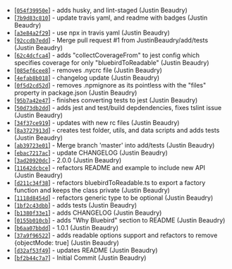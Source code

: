 * [[`054f39950e`](https://github.com/JustinBeaudry/bluebird-to-readable/commit/054f39950e)] - adds husky, and lint-staged (Justin Beaudry)
* [[`7b9d83c810`](https://github.com/JustinBeaudry/bluebird-to-readable/commit/7b9d83c810)] - update travis yaml, and readme with badges (Justin Beaudry)
* [[`a3e84a2f29`](https://github.com/JustinBeaudry/bluebird-to-readable/commit/a3e84a2f29)] - use npx in travis yaml (Justin Beaudry)
* [[`92ccdb7edd`](https://github.com/JustinBeaudry/bluebird-to-readable/commit/92ccdb7edd)] - Merge pull request #1 from JustinBeaudry/add/tests (Justin Beaudry)
* [[`62c4dcfca4`](https://github.com/JustinBeaudry/bluebird-to-readable/commit/62c4dcfca4)] - adds "collectCoverageFrom" to jest config which specifies coverage for only "bluebirdToReadable" (Justin Beaudry)
* [[`085ef6cee8`](https://github.com/JustinBeaudry/bluebird-to-readable/commit/085ef6cee8)] - removes .nycrc file (Justin Beaudry)
* [[`4efab8b018`](https://github.com/JustinBeaudry/bluebird-to-readable/commit/4efab8b018)] - changelog update (Justin Beaudry)
* [[`0f5d2cd52d`](https://github.com/JustinBeaudry/bluebird-to-readable/commit/0f5d2cd52d)] - removes .npmignore as its pointless with the "files" property in package.json (Justin Beaudry)
* [[`95b7a42e47`](https://github.com/JustinBeaudry/bluebird-to-readable/commit/95b7a42e47)] - finishes converting tests to jest (Justin Beaudry)
* [[`50d73db2dd`](https://github.com/JustinBeaudry/bluebird-to-readable/commit/50d73db2dd)] - adds jest and test/build depdendencies, fixes tslint issue (Justin Beaudry)
* [[`34f37ce919`](https://github.com/JustinBeaudry/bluebird-to-readable/commit/34f37ce919)] - updates with new rc files (Justin Beaudry)
* [[`8a3727913d`](https://github.com/JustinBeaudry/bluebird-to-readable/commit/8a3727913d)] - creates test folder, utils, and data scripts and adds tests (Justin Beaudry)
* [[`ab39723e01`](https://github.com/JustinBeaudry/bluebird-to-readable/commit/ab39723e01)] - Merge branch 'master' into add/tests (Justin Beaudry)
* [[`ebac7217ac`](https://github.com/JustinBeaudry/bluebird-to-readable/commit/ebac7217ac)] - update CHANGELOG (Justin Beaudry)
* [[`3ad20920dc`](https://github.com/JustinBeaudry/bluebird-to-readable/commit/3ad20920dc)] - 2.0.0 (Justin Beaudry)
* [[`11642dcbce`](https://github.com/JustinBeaudry/bluebird-to-readable/commit/11642dcbce)] - refactors README and example to include new API (Justin Beaudry)
* [[`d211c34f38`](https://github.com/JustinBeaudry/bluebird-to-readable/commit/d211c34f38)] - refactors bluebirdToReadable.ts to export a factory function and keeps the class private (Justin Beaudry)
* [[`1118d8454d`](https://github.com/JustinBeaudry/bluebird-to-readable/commit/1118d8454d)] - refactors generic type to be optional (Justin Beaudry)
* [[`1bf2c43dbb`](https://github.com/JustinBeaudry/bluebird-to-readable/commit/1bf2c43dbb)] - adds tests (Justin Beaudry)
* [[`b1380f33e1`](https://github.com/JustinBeaudry/bluebird-to-readable/commit/b1380f33e1)] - adds CHANGELOG (Justin Beaudry)
* [[`0155b010cb`](https://github.com/JustinBeaudry/bluebird-to-readable/commit/0155b010cb)] - adds "Why Bluebird" section to README (Justin Beaudry)
* [[`b6aa07bbdd`](https://github.com/JustinBeaudry/bluebird-to-readable/commit/b6aa07bbdd)] - 1.0.1 (Justin Beaudry)
* [[`37a9f96522`](https://github.com/JustinBeaudry/bluebird-to-readable/commit/37a9f96522)] - adds readable options support and refactors to remove {objectMode: true\] (Justin Beaudry)
* [[`d32af53f49`](https://github.com/JustinBeaudry/bluebird-to-readable/commit/d32af53f49)] - updates README (Justin Beaudry)
* [[`bf2b44c7a7`](https://github.com/JustinBeaudry/bluebird-to-readable/commit/bf2b44c7a7)] - Initial Commit (Justin Beaudry)
